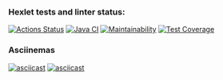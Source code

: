 ### Hexlet tests and linter status:
[![Actions Status](https://github.com/semenovvitaliy/java-project-lvl2/workflows/hexlet-check/badge.svg)](https://github.com/semenovvitaliy/java-project-lvl2/actions)
[![Java CI](https://github.com/semenovvitaliy/java-project-lvl2/actions/workflows/main.yml/badge.svg)](https://github.com/semenovvitaliy/java-project-lvl2/actions/workflows/main.yml)
[![Maintainability](https://api.codeclimate.com/v1/badges/b56cb883bb93d4de0651/maintainability)](https://codeclimate.com/github/semenovvitaliy/java-project-lvl2/maintainability)
[![Test Coverage](https://api.codeclimate.com/v1/badges/b56cb883bb93d4de0651/test_coverage)](https://codeclimate.com/github/semenovvitaliy/java-project-lvl2/test_coverage)
### Asciinemas
[![asciicast](https://asciinema.org/a/2Fo6drzs06jtzSuFuJWzqx5Ka.svg)](https://asciinema.org/a/2Fo6drzs06jtzSuFuJWzqx5Ka)
[![asciicast](https://asciinema.org/a/gHBMD9kmVHSNrYcNwETRu1Qsj.svg)](https://asciinema.org/a/gHBMD9kmVHSNrYcNwETRu1Qsj)
